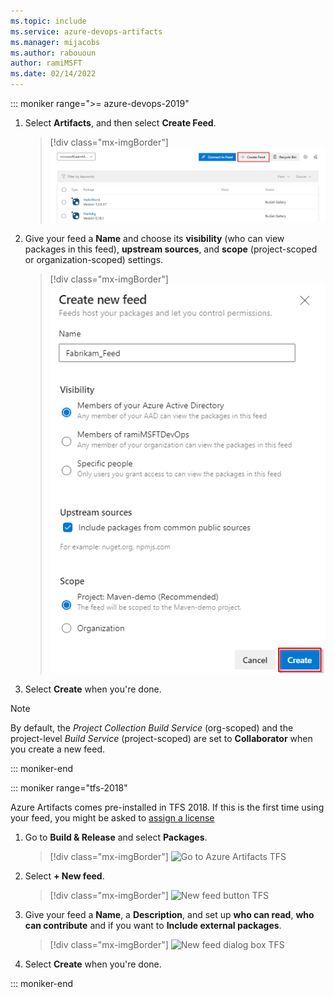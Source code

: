 ```yaml
---
ms.topic: include
ms.service: azure-devops-artifacts
ms.manager: mijacobs
ms.author: rabououn
author: ramiMSFT
ms.date: 02/14/2022
---
```


::: moniker range=">= azure-devops-2019"

1. Select **Artifacts**, and then select **Create Feed**.

   > [!div class="mx-imgBorder"] 
   > ![Create a feed button](../media/new-feed-button-azure-devops-newnav.png)

1. Give your feed a **Name** and choose its **visibility** (who can view packages in this feed), **upstream sources**, and **scope** (project-scoped or organization-scoped) settings.

   > [!div class="mx-imgBorder"] 
   > ![New feed dialog box](../media/new-feed-dialog-azure-devops.png)

1. Select **Create** when you're done.

> [!NOTE]
> By default, the *Project Collection Build Service* (org-scoped) and the project-level *Build Service* (project-scoped) are set to **Collaborator** when you create a new feed.

::: moniker-end

::: moniker range="tfs-2018"

Azure Artifacts comes pre-installed in TFS 2018. If this is the first time using your feed, you might be asked to [assign a license](../start-using-azure-artifacts.md?preserve-view=true&view=tfs-2018#assign-licenses-in-tfs)

1. Go to **Build & Release** and select **Packages**.

   > [!div class="mx-imgBorder"] 
   > ![Go to Azure Artifacts TFS](../media/goto-feed-hub.png)

1. Select **+ New feed**.

   > [!div class="mx-imgBorder"] 
   > ![New feed button TFS](../media/new-feed-button.png)

1. Give your feed a **Name**, a **Description**, and set up **who can read**, **who can contribute** and if you want to **Include external packages**.

   > [!div class="mx-imgBorder"] 
   > ![New feed dialog box TFS](../media/new-feed-dialog-azure-tfs.png)

1. Select **Create** when you're done.

::: moniker-end
